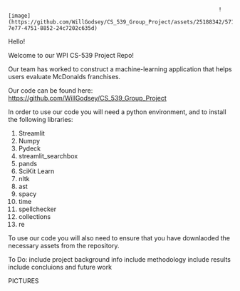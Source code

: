 
                                                                      ![image](https://github.com/WillGodsey/CS_539_Group_Project/assets/25188342/5717d4ff-7e77-4751-8852-24c7202c635d)



Hello!

Welcome to our WPI CS-539 Project Repo!

Our team has worked to construct a machine-learning application that helps users evaluate McDonalds franchises.

Our code can be found here: https://github.com/WillGodsey/CS_539_Group_Project

In order to use our code you will need a python environment, and to install the following libraries:
1. Streamlit
2. Numpy
3. Pydeck
4. streamlit_searchbox
5. pands
6. SciKit Learn
7. nltk
8. ast
9. spacy
10. time
11. spellchecker
12. collections
13. re

To use our code you will also need to ensure that you have downlaoded the necessary assets from the repository.


To Do:
include project background info
include methodology
include results
include concluions and future work

PICTURES
